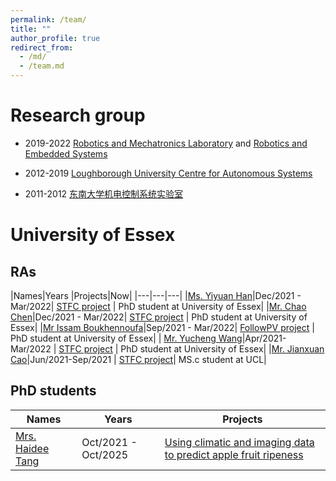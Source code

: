 ```yaml
---
permalink: /team/
title: ""
author_profile: true
redirect_from: 
  - /md/
  - /team.md
---
```



Research group
=====

* 2019-2022 [Robotics and Mechatronics Laboratory](https://www.essex.ac.uk/departments/computer-science-and-electronic-engineering/research/robotics-and-embedded-systems/robotics-and-mechatronics-laboratory) and [Robotics and Embedded Systems](http://www.lucasresearch.co.uk/)

* 2012-2019 [Loughborough University Centre for Autonomous Systems](http://www.lucasresearch.co.uk/)

* 2011-2012 [东南大学机电控制系统实验室](http://www.seumscl.com/)


University of Essex
====
## RAs

|Names|Years |Projects|Now|
|---|---|---|
|[Ms. Yiyuan Han](https://sites.google.com/view/yiyuanhan/about-me)|Dec/2021 - Mar/2022| [STFC project](https://jinya-su.github.io/portfolio/portfolio-995/) | PhD student at University of Essex|
|[Mr. Chao Chen](https://www.essex.ac.uk/people/chent35604/tao-chen)|Dec/2021 - Mar/2022| [STFC project](https://jinya-su.github.io/portfolio/portfolio-995/) | PhD student at  University of Essex|
|[Mr Issam Boukhennoufa](https://www.linkedin.com/in/issam-boukhennoufa/)|Sep/2021 - Mar/2022| [FollowPV project](https://www.abovesurveying.com/above-partners-with-leading-universities-to-develop-next-generation-drone-technology-for-intelligent-solar-plant-inspections/) | PhD student at  University of Essex|
| [Mr. Yucheng Wang](https://www.essex.ac.uk/people/wangy15006/yucheng-wang)|Apr/2021-Mar/2022 | [STFC project](https://jinya-su.github.io/portfolio/portfolio-995/) | PhD student at  University of Essex|
|[Mr. Jianxuan Cao](https://www.linkedin.com/in/jianxuan-c-bb5b56187/)|Jun/2021-Sep/2021 | [STFC project](https://jinya-su.github.io/portfolio/portfolio-995/)| MS.c student at UCL|

<!--https://jinya-su.github.io/portfolio/portfolio-1/C-->
<!--- https://balancezhai.github.io/portfolio/protfolio-998/#)| --> 

## PhD students

| Names                   | Years            | Projects      |
| --------                | ---------------- | ------------------------------------------------------------ |
| [Mrs. Haidee Tang](https://www.essex.ac.uk/people/TANGH63502) | Oct/2021 - Oct/2025   | [Using climatic and imaging data to predict apple fruit ripeness](https://www.ctp-fcr.org/machine-learning/) |